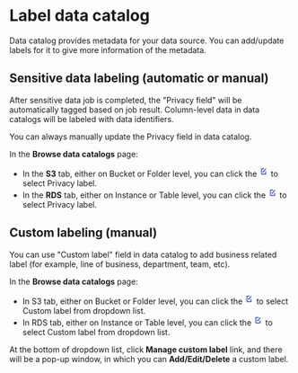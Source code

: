 # Label data catalog

Data catalog provides metadata for your data source. You can add/update labels for it to give more information of the metadata.

## Sensitive data labeling (automatic or manual)
After sensitive data job is completed, the "Privacy field" will be automatically tagged based on job result. Column-level data in data catalogs will be labeled with data identifiers.

You can always manually update the Privacy field in data catalog. 

In the **Browse data catalogs** page: 

- In the **S3** tab, either on Bucket or Folder level, you can click the ![edit-icon](docs/../../images/edit-icon.png) to select Privacy label.
- In the **RDS** tab, either on Instance or Table level, you can click the ![edit-icon](docs/../../images/edit-icon.png) to select Privacy label.

## Custom labeling (manual)
You can use "Custom label" field in data catalog to add business related label (for example, line of business, department, team, etc). 

In the **Browse data catalogs** page: 

- In S3 tab, either on Bucket or Folder level, you can click the ![edit-icon](docs/../../images/edit-icon.png) to select Custom label from dropdown list.
- In RDS tab, either on Instance or Table level, you can click the ![edit-icon](docs/../../images/edit-icon.png) to select Custom label from dropdown list. 

At the bottom of dropdown list, click **Manage custom label** link, and there will be a pop-up window, in which you can **Add/Edit/Delete** a custom label. 



